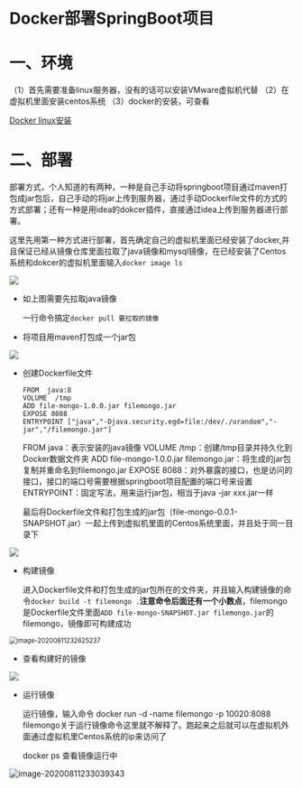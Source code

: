 # Docker部署SpringBoot项目

# 一、环境

（1）首先需要准备linux服务器，没有的话可以安装VMware虚拟机代替
（2）在虚拟机里面安装centos系统
（3）docker的安装，可查看<p><a href="https://github.com/MichaelWongK/onenote/blob/master/study/Docker/Docker linux安装.md">Docker linux安装</a></p>

# 二、部署

部署方式，个人知道的有两种，一种是自己手动将springboot项目通过maven打包成jar包后，自己手动的将jar上传到服务器，通过手动Dockerfile文件的方式的方式部署；还有一种是用idea的dokcer插件，直接通过idea上传到服务器进行部署。

这里先用第一种方式进行部署，首先确定自己的虚拟机里面已经安装了docker,并且保证已经从镜像仓库里面拉取了java镜像和mysql镜像，在已经安装了Centos系统和dokcer的虚拟机里面输入`docker image ls`

![](http://www.micheal.wang:10020/mongo/read/5f32b67c9c5fd27c4ff5d872)

- 如上图需要先拉取java镜像

  一行命令搞定`docker pull 要拉取的镜像`

- 将项目用maven打包成一个jar包

![](http://www.micheal.wang:10020/mongo/read/5f32b7449c5fd27c4ff5d874)

- 创建Dockerfile文件

  ```
  FROM  java:8
  VOLUME  /tmp
  ADD file-mongo-1.0.0.jar filemongo.jar
  EXPOSE 8088
  ENTRYPOINT ["java","-Djava.security.egd=file:/dev/./urandom","-jar","/filemongo.jar"]
  ```

  FROM java：表示安装的java镜像
  VOLUME /tmp：创建/tmp目录并持久化到Docker数据文件夹
  ADD file-mongo-1.0.0.jar  filemongo.jar：将生成的jar包复制并重命名到filemongo.jar
  EXPOSE 8088：对外暴露的接口，也是访问的接口，接口的端口号需要根据springboot项目配置的端口号来设置
  ENTRYPOINT：固定写法，用来运行jar包，相当于java -jar xxx.jar一样

  最后将Dockerfile文件和打包生成的jar包（file-mongo-0.0.1-SNAPSHOT.jar）一起上传到虚拟机里面的Centos系统里面，并且处于同一目录下

![](http://www.micheal.wang:10020/mongo/read/5f32b82b9c5fd27c4ff5d876)

- 构建镜像

  进入Dockerfile文件和打包生成的jar包所在的文件夹，并且输入构建镜像的命令`docker build -t filemongo .`**注意命令后面还有一个小数点**，filemongo是Dockerfile文件里面`ADD file-mongo-SNAPSHOT.jar filemongo.jar`的filemongo，镜像即可构建成功

<img src="http://www.micheal.wang:10020/mongo/read/5f32b8b59c5fd27c4ff5d878" alt="image-20200811232625237" style="zoom:80%;" />

- 查看构建好的镜像

![](http://www.micheal.wang:10020/mongo/read/5f32b67c9c5fd27c4ff5d872)

- 运行镜像

  运行镜像，输入命令 docker  run -d -name filemongo -p 10020:8088 filemongo关于运行镜像命令这里就不解释了。跑起来之后就可以在虚拟机外面通过虚拟机里Centos系统的ip来访问了

  docker ps 查看镜像运行中

![image-20200811233039343](http://www.micheal.wang:10020/mongo/read/5f32b9b89c5fd27c4ff5d87a)





